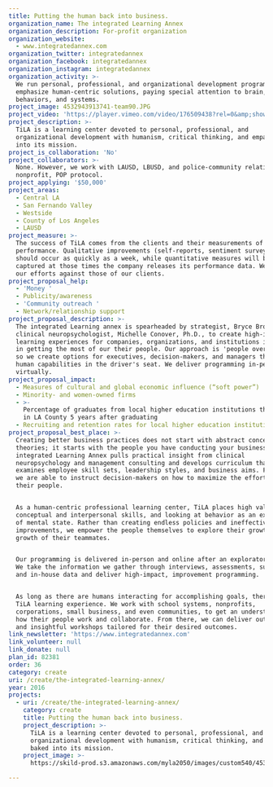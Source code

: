 ```yaml
---
title: Putting the human back into business.
organization_name: The integrated Learning Annex
organization_description: For-profit organization
organization_website:
  - www.integratedannex.com
organization_twitter: integratedannex
organization_facebook: integratedannex
organization_instagram: integratedannex
organization_activity: >-
  We run personal, professional, and organizational development programs that
  emphasize human-centric solutions, paying special attention to brain,
  behaviors, and systems.
project_image: 4532943913741-team90.JPG
project_video: 'https://player.vimeo.com/video/176509438?rel=0&amp;showinfo=0'
project_description: >-
  TiLA is a learning center devoted to personal, professional, and
  organizational development with humanism, critical thinking, and empathy baked
  into its mission.
project_is_collaboration: 'No'
project_collaborators: >-
  None. However, we work with LAUSD, LBUSD, and police-community relations
  nonprofit, POP protocol.
project_applying: '$50,000'
project_areas:
  - Central LA
  - San Fernando Valley
  - Westside
  - County of Los Angeles
  - LAUSD
project_measure: >-
  The success of TiLA comes from the clients and their measurements of
  performance. Qualitative improvements (self-reports, sentiment surveys) 
  should occur as quickly as a week, while quantitative measures will be
  captured at those times the company releases its performance data. We track
  our efforts against those of our clients.
project_proposal_help:
  - 'Money '
  - Publicity/awareness
  - 'Community outreach '
  - Network/relationship support
project_proposal_description: >-
  The integrated Learning annex is spearheaded by strategist, Bryce Brown, and
  clinical neuropsychologist, Michelle Conover, Ph.D., to create high-impact
  learning experiences for companies, organizations, and institutions interested
  in getting the most of our their people. Our approach is 'people over policy',
  so we create options for executives, decision-makers, and managers that put
  human capabilities in the driver's seat. We deliver programming in-person or
  virtually.
project_proposal_impact:
  - Measures of cultural and global economic influence (“soft power”)
  - Minority- and women-owned firms
  - >-
    Percentage of graduates from local higher education institutions that remain
    in LA County 5 years after graduating
  - Recruiting and retention rates for local higher education institutions
project_proposal_best_place: >-
  Creating better business practices does not start with abstract concepts or
  theories; it starts with the people you have conducting your business. The
  integrated Learning Annex pulls practical insight from clinical
  neuropsychology and management consulting and develops curriculum that
  examines employee skill sets, leadership styles, and business aims. From this,
  we are able to instruct decision-makers on how to maximize the efforts of
  their people.


  As a human-centric professional learning center, TiLA places high value on
  conceptual and interpersonal skills, and looking at behavior as an extension
  of mental state. Rather than creating endless policies and ineffective process
  improvements, we empower the people themselves to explore their growth and the
  growth of their teammates.


  Our programming is delivered in-person and online after an exploratory period.
  We take the information we gather through interviews, assessments, surveys,
  and in-house data and deliver high-impact, improvement programming.


  As long as there are humans interacting for accomplishing goals, there is a
  TiLA learning experience. We work with school systems, nonprofits,
  corporations, small business, and even communities, to get an understanding of
  how their people work and collaborate. From there, we can deliver outstanding
  and insightful workshops tailored for their desired outcomes.
link_newsletter: 'https://www.integratedannex.com'
link_volunteer: null
link_donate: null
plan_id: 82381
order: 36
category: create
uri: /create/the-integrated-learning-annex/
year: 2016
projects:
  - uri: /create/the-integrated-learning-annex/
    category: create
    title: Putting the human back into business.
    project_description: >-
      TiLA is a learning center devoted to personal, professional, and
      organizational development with humanism, critical thinking, and empathy
      baked into its mission.
    project_image: >-
      https://skild-prod.s3.amazonaws.com/myla2050/images/custom540/4532943913741-team90.JPG

---
```


